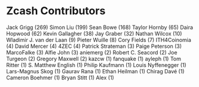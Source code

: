 Zcash Contributors
==================

Jack Grigg (269)
Simon Liu (199)
Sean Bowe (168)
Taylor Hornby (65)
Daira Hopwood (62)
Kevin Gallagher (38)
Jay Graber (32)
Nathan Wilcox (10)
Wladimir J. van der Laan (9)
Pieter Wuille (8)
Cory Fields (7)
ITH4Coinomia (4)
David Mercer (4)
4ZEC (4)
Patrick Strateman (3)
Paige Peterson (3)
MarcoFalke (3)
Alfie John (3)
aniemerg (2)
Robert C. Seacord (2)
Joe Turgeon (2)
Gregory Maxwell (2)
kazcw (1)
fanquake (1)
ayleph (1)
Tom Ritter (1)
S. Matthew English (1)
Philip Kaufmann (1)
Louis Nyffenegger (1)
Lars-Magnus Skog (1)
Gaurav Rana (1)
Ethan Heilman (1)
Chirag Davé (1)
Cameron Boehmer (1)
Bryan Stitt (1)
Alex (1)
